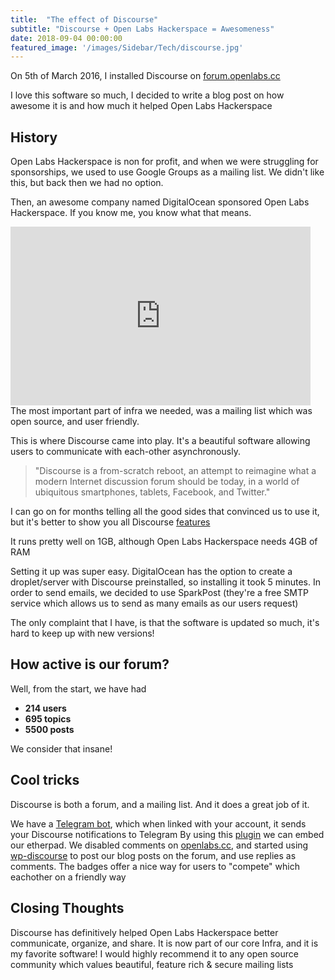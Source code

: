 ```yaml
---
title:  "The effect of Discourse"
subtitle: "Discourse + Open Labs Hackerspace = Awesomeness"
date: 2018-09-04 00:00:00
featured_image: '/images/Sidebar/Tech/discourse.jpg'
---
```


On 5th of March 2016, I installed Discourse on [forum.openlabs.cc](forum.openlabs.cc)

I love this software so much, I decided to write a blog post on how awesome it is and how much it helped Open Labs Hackerspace
## History
Open Labs Hackerspace is non for profit, and when we were struggling for sponsorships, we used to use Google Groups as a mailing list. 
We didn't like this, but back then we had no option.

Then, an awesome company named DigitalOcean sponsored Open Labs Hackerspace.
If you know me, you know what that means. 
<iframe src="https://giphy.com/embed/128kpIwiArqvUk" width="480" height="286" frameBorder="0" class="giphy-embed" allowFullScreen></iframe>
The most important part of infra we needed, was a mailing list which was open source, and user friendly.

This is where Discourse came into play.
It's a beautiful software allowing users to communicate with each-other asynchronously.

> "Discourse is a from-scratch reboot, an attempt to reimagine what a modern Internet discussion forum should be today, in a world of ubiquitous smartphones, tablets, Facebook, and Twitter."

I can go on for months telling all the good sides that convinced us to use it, but it's better to show you all Discourse [features](https://www.discourse.org/features)

It runs pretty well on 1GB, although Open Labs Hackerspace needs 4GB of RAM

Setting it up was super easy. DigitalOcean has the option to create a droplet/server with Discourse preinstalled, so installing it took 5 minutes.
In order to send emails, we decided to use SparkPost (they're a free SMTP service which allows us to send as many emails as our users request)

The only complaint that I have, is that the software is updated so much, it's hard to keep up with new versions!
## How active is our forum?
Well, from the start, we have had
* **214 users**
* **695 topics**
* **5500 posts**

We consider that insane!

## Cool tricks 
Discourse is both a forum, and a mailing list. And it does a great job of it.

We have a [Telegram bot](https://github.com/davidtaylorhq/discourse-telegram-notifications), which when linked with your account, it sends your Discourse notifications to Telegram
By using this [plugin](https://github.com/fuerst/embed-etherpad-lite) we can embed our etherpad.
We disabled comments on [openlabs.cc](openlabs.cc), and started using [wp-discourse](https://github.com/discourse/wp-discourse) to post our blog posts on the forum, and use replies as comments.
The badges offer a nice way for users to "compete" which eachother on a friendly way
## Closing Thoughts 
Discourse has definitively helped Open Labs Hackerspace better communicate, organize, and share.
It is now part of our core Infra, and it is my favorite software!
I would highly recommend it to any open source community which values beautiful, feature rich & secure mailing lists

